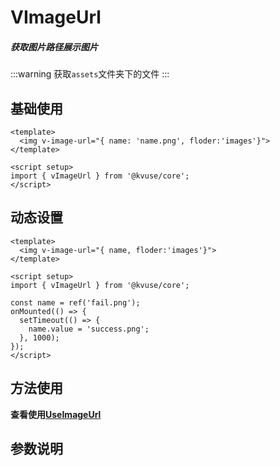 # VImageUrl

##### 获取图片路径展示图片

:::warning
获取`assets`文件夹下的文件
:::

## 基础使用

```vue
<template>
  <img v-image-url="{ name: 'name.png', floder:'images'}">
</template>

<script setup>
import { vImageUrl } from '@kvuse/core';
</script>
```

## 动态设置

```vue
<template>
  <img v-image-url="{ name, floder:'images'}">
</template>

<script setup>
import { vImageUrl } from '@kvuse/core';

const name = ref('fail.png');
onMounted(() => {
  setTimeout(() => {
    name.value = 'success.png';
  }, 1000);
});
</script>
```

## 方法使用

**查看使用[UseImageUrl](../image-url.md)**

## 参数说明

<v-table type="dec" :data="[
  { name :'name', dec: '图片名称，例如name.png' },
  { name :'floder', dec: '图片文件夹名，默认images' },
]" />
